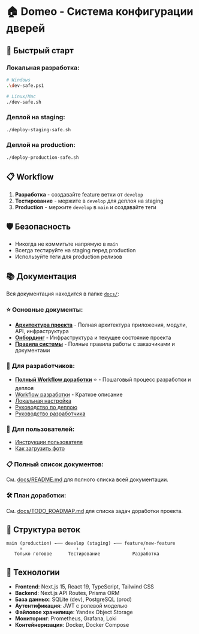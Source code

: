 # 🏠 Domeo - Система конфигурации дверей

## 🚀 Быстрый старт

### Локальная разработка:
```bash
# Windows
.\dev-safe.ps1

# Linux/Mac
./dev-safe.sh
```

### Деплой на staging:
```bash
./deploy-staging-safe.sh
```

### Деплой на production:
```bash
./deploy-production-safe.sh
```

## 📋 Workflow

1. **Разработка** - создавайте feature ветки от `develop`
2. **Тестирование** - мержите в `develop` для деплоя на staging
3. **Production** - мержите `develop` в `main` и создавайте теги

## 🛡️ Безопасность

- Никогда не коммитьте напрямую в `main`
- Всегда тестируйте на staging перед production
- Используйте теги для production релизов

## 📚 Документация

Вся документация находится в папке [`docs/`](./docs/):

### ⭐ Основные документы:
- **[Архитектура проекта](./docs/ARCHITECTURE.md)** - Полная архитектура приложения, модули, API, инфраструктура
- **[Онбординг](./docs/AGENT_ONBOARDING.md)** - Инфраструктура и текущее состояние проекта
- **[Правила системы](./docs/SYSTEM_RULES_AND_PERMISSIONS.md)** - Полные правила работы с заказчиками и документами

### 🚀 Для разработчиков:
- **[Полный Workflow доработки](./docs/DEVELOPMENT_WORKFLOW_COMPLETE.md)** ⭐ - Пошаговый процесс разработки и деплоя
- [Workflow разработки](./docs/DEVELOPMENT_WORKFLOW.md) - Краткое описание
- [Локальная настройка](./docs/LOCAL_DEVELOPMENT_SETUP.md)
- [Руководство по деплою](./docs/DEPLOY.md)
- [Руководство разработчика](./docs/README-DEVELOPMENT.md)

### 👥 Для пользователей:
- [Инструкции пользователя](./docs/USER_INSTRUCTIONS.md)
- [Как загрузить фото](./docs/HOW_TO_UPLOAD_PHOTOS.md)

### 📋 Полный список документов:
См. [docs/README.md](./docs/README.md) для полного списка всей документации.

### 🛠️ План доработки:
См. [docs/TODO_ROADMAP.md](./docs/TODO_ROADMAP.md) для списка задач доработки проекта.

## 🌿 Структура веток

```
main (production) ←── develop (staging) ←── feature/new-feature
     ↑                    ↑                        ↑
   Только готовое      Тестирование            Разработка
```

## 🔧 Технологии

- **Frontend**: Next.js 15, React 19, TypeScript, Tailwind CSS
- **Backend**: Next.js API Routes, Prisma ORM
- **База данных**: SQLite (dev), PostgreSQL (prod)
- **Аутентификация**: JWT с ролевой моделью
- **Файловое хранилище**: Yandex Object Storage
- **Мониторинг**: Prometheus, Grafana, Loki
- **Контейнеризация**: Docker, Docker Compose
